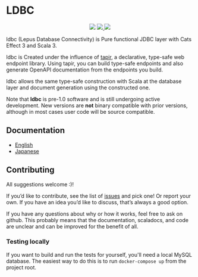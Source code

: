 # LDBC

<div align="center">
  <img src="https://img.shields.io/badge/ldbc-v0.1.0-blue">
  <a href="https://en.wikipedia.org/wiki/MIT_License">
    <img src="https://img.shields.io/badge/license-MIT-green">
  </a>
  <a href="https://github.com/lampepfl/dotty">
    <img src="https://img.shields.io/badge/scala-v3.3.x-red">
  </a>
</div>

ldbc (Lepus Database Connectivity) is Pure functional JDBC layer with Cats Effect 3 and Scala 3.

ldbc is Created under the influence of [tapir](https://github.com/softwaremill/tapir), a declarative, type-safe web endpoint library. Using tapir, you can build type-safe endpoints and also generate OpenAPI documentation from the endpoints you build.

ldbc allows the same type-safe construction with Scala at the database layer and document generation using the constructed one.

Note that **ldbc** is pre-1.0 software and is still undergoing active development. New versions are **not** binary compatible with prior versions, although in most cases user code will be source compatible.

## Documentation

- [English](http://localhost:4000/en/index.html)
- [Japanese](http://localhost:4000/ja/index.html)

## Contributing

All suggestions welcome :)!

If you’d like to contribute, see the list of [issues](https://github.com/takapi327/ldbc/issues) and pick one! Or report your own. If you have an idea you’d like to discuss, that’s always a good option.

If you have any questions about why or how it works, feel free to ask on github. This probably means that the documentation, scaladocs, and code are unclear and can be improved for the benefit of all.

### Testing locally

If you want to build and run the tests for yourself, you'll need a local MySQL database. The easiest way to do this is to run `docker-compose up` from the project root.
